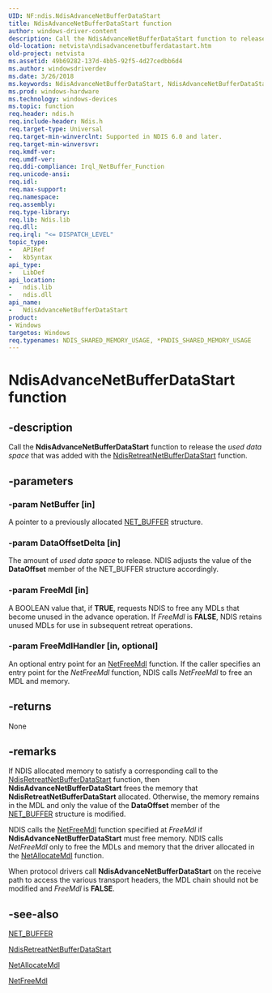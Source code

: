 ```yaml
---
UID: NF:ndis.NdisAdvanceNetBufferDataStart
title: NdisAdvanceNetBufferDataStart function
author: windows-driver-content
description: Call the NdisAdvanceNetBufferDataStart function to release the used data space that was added with the NdisRetreatNetBufferDataStart function.
old-location: netvista\ndisadvancenetbufferdatastart.htm
old-project: netvista
ms.assetid: 49b69282-137d-4bb5-92f5-4d27cedbb6d4
ms.author: windowsdriverdev
ms.date: 3/26/2018
ms.keywords: NdisAdvanceNetBufferDataStart, NdisAdvanceNetBufferDataStart function [Network Drivers Starting with Windows Vista], ndis/NdisAdvanceNetBufferDataStart, ndis_netbuf_functions_ref_b03aee2c-859d-425f-9b07-91b324505ff4.xml, netvista.ndisadvancenetbufferdatastart
ms.prod: windows-hardware
ms.technology: windows-devices
ms.topic: function
req.header: ndis.h
req.include-header: Ndis.h
req.target-type: Universal
req.target-min-winverclnt: Supported in NDIS 6.0 and later.
req.target-min-winversvr: 
req.kmdf-ver: 
req.umdf-ver: 
req.ddi-compliance: Irql_NetBuffer_Function
req.unicode-ansi: 
req.idl: 
req.max-support: 
req.namespace: 
req.assembly: 
req.type-library: 
req.lib: Ndis.lib
req.dll: 
req.irql: "<= DISPATCH_LEVEL"
topic_type:
-	APIRef
-	kbSyntax
api_type:
-	LibDef
api_location:
-	ndis.lib
-	ndis.dll
api_name:
-	NdisAdvanceNetBufferDataStart
product:
- Windows
targetos: Windows
req.typenames: NDIS_SHARED_MEMORY_USAGE, *PNDIS_SHARED_MEMORY_USAGE
---
```


# NdisAdvanceNetBufferDataStart function


## -description


Call the 
  <b>NdisAdvanceNetBufferDataStart</b> function to release the 
  <i>used data space</i> that was added with the 
  <a href="https://msdn.microsoft.com/4b58a1dc-8a5a-464b-a2a2-deb952febe25">
  NdisRetreatNetBufferDataStart</a> function.


## -parameters




### -param NetBuffer [in]

A pointer to a previously allocated 
     <a href="https://msdn.microsoft.com/library/windows/hardware/ff568376">NET_BUFFER</a> structure.


### -param DataOffsetDelta [in]

The amount of 
     <i>used data space</i> to release. NDIS adjusts the value of the 
     <b>DataOffset</b> member of the NET_BUFFER structure accordingly.


### -param FreeMdl [in]

A BOOLEAN value that, if <b>TRUE</b>, requests NDIS to free any MDLs that become unused in the advance
     operation. If 
     <i>FreeMdl</i> is <b>FALSE</b>, NDIS retains unused MDLs for use in subsequent retreat operations.


### -param FreeMdlHandler [in, optional]

An optional entry point for an 
     <a href="https://msdn.microsoft.com/a92b2de9-231d-4dcc-8220-857063a35eb1">NetFreeMdl</a> function. If the caller
     specifies an entry point for the 
     <i>NetFreeMdl</i> function, NDIS calls 
     <i>NetFreeMdl</i> to free an MDL and memory.


## -returns



None




## -remarks



If NDIS allocated memory to satisfy a corresponding call to the 
    <a href="https://msdn.microsoft.com/4b58a1dc-8a5a-464b-a2a2-deb952febe25">
    NdisRetreatNetBufferDataStart</a> function, then 
    <b>NdisAdvanceNetBufferDataStart</b> frees the memory that 
    <b>NdisRetreatNetBufferDataStart</b> allocated. Otherwise, the memory remains in the MDL and only the
    value of the 
    <b>DataOffset</b> member of the 
    <a href="https://msdn.microsoft.com/library/windows/hardware/ff568376">NET_BUFFER</a> structure is modified.

NDIS calls the 
    <a href="https://msdn.microsoft.com/a92b2de9-231d-4dcc-8220-857063a35eb1">NetFreeMdl</a> function specified at 
    <i>FreeMdl</i> if 
    <b>NdisAdvanceNetBufferDataStart</b> must free memory. NDIS calls 
    <i>NetFreeMdl</i> only to free the MDLs and memory that the driver allocated in the 
    <a href="https://msdn.microsoft.com/14247f48-7ef8-481c-aa1e-e657475812fa">NetAllocateMdl</a> function.

When protocol drivers call 
    <b>NdisAdvanceNetBufferDataStart</b> on the receive path to access the various transport headers, the MDL
    chain should not be modified and 
    <i>FreeMdl</i> is <b>FALSE</b>.




## -see-also




<a href="https://msdn.microsoft.com/library/windows/hardware/ff568376">NET_BUFFER</a>



<a href="https://msdn.microsoft.com/4b58a1dc-8a5a-464b-a2a2-deb952febe25">
   NdisRetreatNetBufferDataStart</a>



<a href="https://msdn.microsoft.com/14247f48-7ef8-481c-aa1e-e657475812fa">NetAllocateMdl</a>



<a href="https://msdn.microsoft.com/a92b2de9-231d-4dcc-8220-857063a35eb1">NetFreeMdl</a>
 

 

